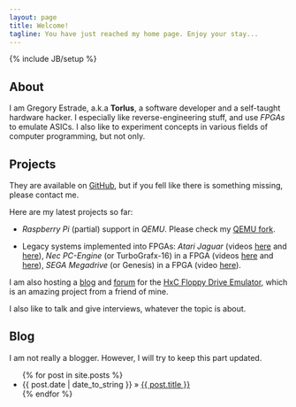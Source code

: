 ```yaml
---
layout: page
title: Welcome!
tagline: You have just reached my home page. Enjoy your stay...
---
```

{% include JB/setup %}

## About

I am Gregory Estrade, a.k.a **Torlus**, a software developer and a self-taught hardware hacker. I especially like reverse-engineering stuff, and use *FPGAs* to emulate ASICs. I also like to experiment concepts in various fields of computer programming, but not only.

## Projects

They are available on [GitHub](https://github.com/torlus/), but if you fell like there is something missing, please contact me.

Here are my latest projects so far:

- *Raspberry Pi* (partial) support in *QEMU*. Please check my [QEMU fork](https://github.com/Torlus/qemu).

- Legacy systems implemented into FPGAs: *Atari Jaguar* (videos [here](http://www.youtube.com/watch?v=l6KWd-LPwKg) and [here](http://www.youtube.com/watch?v=Mk850f7ICVM)), *Nec PC-Engine* (or TurboGrafx-16) in a FPGA (videos [here](http://www.youtube.com/watch?v=V0jXQXZHToE) and [here](http://www.youtube.com/watch?v=gVt4fZFnMpw)),
*SEGA Megadrive* (or Genesis) in a FPGA (video [here](http://www.youtube.com/watch?v=ilzKiW21T9Y)).

I am also hosting a [blog](http://torlus.com/floppy/) and [forum](http://torlus.com/floppy/forum) for the [HxC Floppy Drive Emulator](http://hxc2001.free.fr/floppy_drive_emulator/index.html), which is an amazing project from a friend of mine.

I also like to talk and give interviews, whatever the topic is about.

## Blog

I am not really a blogger. However, I will try to keep this part updated.

<ul class="posts">
  {% for post in site.posts %}
    <li><span>{{ post.date | date_to_string }}</span> &raquo; <a href="{{ BASE_PATH }}{{ post.url }}">{{ post.title }}</a></li>
  {% endfor %}
</ul>
